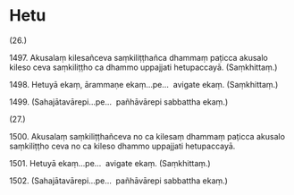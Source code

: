 # Hetu

(26.)

1497\. Akusalaṃ kilesañceva saṃkiliṭṭhañca dhammaṃ paṭicca akusalo kileso ceva saṃkiliṭṭho ca dhammo uppajjati hetupaccayā. (Saṃkhittaṃ.)

1498\. Hetuyā ekaṃ, ārammaṇe ekaṃ…pe…  avigate ekaṃ. (Saṃkhittaṃ.)

1499\. (Sahajātavārepi…pe…  pañhāvārepi sabbattha ekaṃ.)

(27.)

1500\. Akusalaṃ saṃkiliṭṭhañceva no ca kilesaṃ dhammaṃ paṭicca akusalo saṃkiliṭṭho ceva no ca kileso dhammo uppajjati hetupaccayā.

1501\. Hetuyā ekaṃ…pe…  avigate ekaṃ. (Saṃkhittaṃ.)

1502\. (Sahajātavārepi…pe…  pañhāvārepi sabbattha ekaṃ.)
